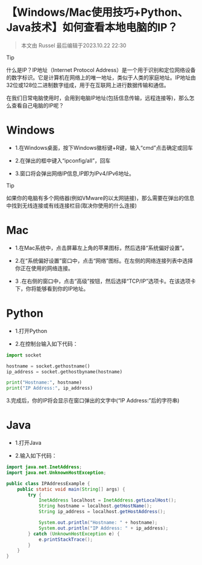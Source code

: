 # 【Windows/Mac使用技巧+Python、Java技术】如何查看本地电脑的IP？

>本文由 Russel 最后编辑于2023.10.22 22:30

> [!TIP]
> 什么是IP？IP地址（Internet Protocol Address）是一个用于识别和定位网络设备的数字标识。它是计算机在网络上的唯一地址，类似于人类的家庭地址。IP地址由32位或128位二进制数字组成，用于在互联网上进行数据传输和通信。


在我们日常电脑使用时，会用到电脑IP地址(包括信息传输，远程连接等)，那么怎么查看自己电脑的IP呢？

# Windows

* 1.在Windows桌面，按下Windows徽标键+R键，输入“cmd”点击确定或回车

* 2.在弹出的框中键入“ipconfig/all”，回车

* 3.窗口将会弹出网络IP信息,IP即为IPv4/IPv6地址。

> [!TIP]
> 如果你的电脑有多个网络器(例如VMware的以太网链接)，那么需要在弹出的信息中找到无线连接或有线连接栏目(取决你使用的什么连接)

# Mac

* 1.在Mac系统中，点击屏幕左上角的苹果图标，然后选择“系统偏好设置”。

* 2.在“系统偏好设置”窗口中，点击“网络”图标。在左侧的网络连接列表中选择你正在使用的网络连接。

* 3 .在右侧的窗口中，点击“高级”按钮，然后选择“TCP/IP”选项卡。在该选项卡下，你将能够看到你的IP地址。

# Python

* 1.打开Python

* 2.在控制台输入如下代码：

```Python
import socket

hostname = socket.gethostname()
ip_address = socket.gethostbyname(hostname)

print("Hostname:", hostname)
print("IP Address:", ip_address)

```

3.完成后，你的IP将会显示在窗口弹出的文字中(“IP Address:”后的字符串)

# Java

* 1.打开Java

* 2.输入如下代码：

```Java
import java.net.InetAddress;
import java.net.UnknownHostException;

public class IPAddressExample {
    public static void main(String[] args) {
        try {
            InetAddress localhost = InetAddress.getLocalHost();
            String hostname = localhost.getHostName();
            String ip_address = localhost.getHostAddress();

            System.out.println("Hostname: " + hostname);
            System.out.println("IP Address: " + ip_address);
        } catch (UnknownHostException e) {
            e.printStackTrace();
        }
    }
}
```

<link rel="stylesheet" href="https://cdnjs.cloudflare.com/ajax/libs/social-share.js/1.0.16/css/share.min.css">
<div class="social-share"></div>
<script type="text/javascript" src="https://cdnjs.cloudflare.com/ajax/libs/social-share.js/1.0.16/js/social-share.min.js"></script>